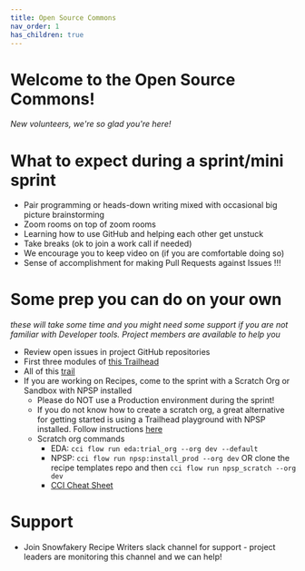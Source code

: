 ```yaml
---
title: Open Source Commons
nav_order: 1
has_children: true
---
```


# Welcome to the Open Source Commons!
_New volunteers, we're so glad you're here!_

# What to expect during a sprint/mini sprint
* Pair programming or heads-down writing mixed with occasional big picture brainstorming
* Zoom rooms on top of zoom rooms
* Learning how to use GitHub and helping each other get unstuck
* Take breaks (ok to join a work call if needed)
* We encourage you to keep video on (if you are comfortable doing so)
* Sense of accomplishment for making Pull Requests against Issues !!!

# Some prep you can do on your own
_these will take some time and you might need some support if you are not familiar with Developer tools.  Project members are available to help you_
* Review open issues in project GitHub repositories
* First three modules of [this Trailhead](https://trailhead.salesforce.com/en/content/learn/trails/set-up-your-workspace-and-install-developer-tools)
* All of this [trail](https://trailhead.salesforce.com/en/content/learn/trails/build-applications-with-cumulusci)
* If you are working on Recipes, come to the sprint with a Scratch Org or Sandbox with NPSP installed
  * Please do NOT use a Production environment during the sprint!
  * If you do not know how to create a scratch org, a great alternative for getting started is using a Trailhead playground with NPSP installed.  Follow instructions [here](https://trailhead.salesforce.com/en/content/learn/projects/install-nonprofit-success-pack-into-a-trailhead-playground/install-npsp-into-a-trailhead-playground)
  * Scratch org commands
    * EDA: `cci flow run eda:trial_org --org dev --default` 
    * NPSP: `cci flow run npsp:install_prod --org dev` OR clone the recipe templates repo and then `cci flow run npsp_scratch --org dev`
    * [CCI Cheat Sheet](https://cumulusci.readthedocs.io/en/stable/cheat-sheet.html)

# Support
* Join Snowfakery Recipe Writers slack channel for support - project leaders are monitoring this channel and we can help!

